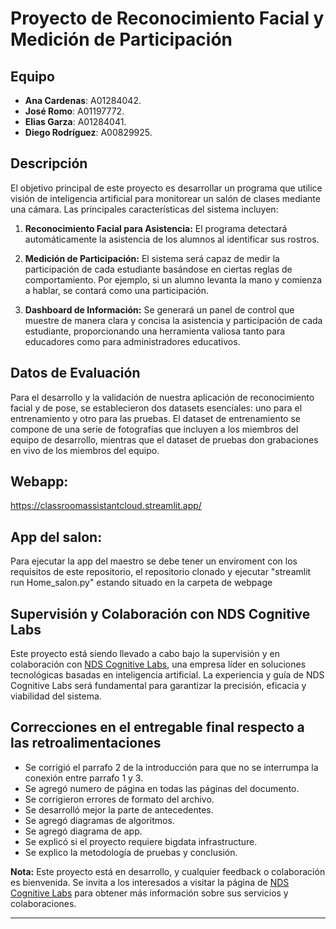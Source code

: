 # Proyecto de Reconocimiento Facial y Medición de Participación

## Equipo
- **Ana Cardenas**: A01284042.
- **José Romo**: A01197772.
- **Elias Garza**: A01284041.
- **Diego Rodríguez**: A00829925.

## Descripción
El objetivo principal de este proyecto es desarrollar un programa que utilice visión de inteligencia artificial para monitorear un salón de clases mediante una cámara. Las principales características del sistema incluyen:

1. **Reconocimiento Facial para Asistencia:** El programa detectará automáticamente la asistencia de los alumnos al identificar sus rostros.
  
2. **Medición de Participación:** El sistema será capaz de medir la participación de cada estudiante basándose en ciertas reglas de comportamiento. Por ejemplo, si un alumno levanta la mano y comienza a hablar, se contará como una participación.

3. **Dashboard de Información:** Se generará un panel de control que muestre de manera clara y concisa la asistencia y participación de cada estudiante, proporcionando una herramienta valiosa tanto para educadores como para administradores educativos.

## Datos de Evaluación
Para el desarrollo y la validación de nuestra aplicación de reconocimiento facial y de pose, se establecieron dos datasets esenciales: uno para el entrenamiento y otro para las pruebas. El dataset de entrenamiento se compone de una serie de fotografías que incluyen a los miembros del equipo de desarrollo, mientras que el dataset de pruebas don grabaciones en vivo de los miembros del equipo.

## Webapp:
https://classroomassistantcloud.streamlit.app/

## App del salon:
Para ejecutar la app del maestro se debe tener un enviroment con los requisitos de este repositorio, el repositorio clonado y ejecutar "streamlit run Home_salon.py" estando situado en la carpeta de webpage

## Supervisión y Colaboración con NDS Cognitive Labs
Este proyecto está siendo llevado a cabo bajo la supervisión y en colaboración con [NDS Cognitive Labs](https://ndscognitivelabs.com/), una empresa líder en soluciones tecnológicas basadas en inteligencia artificial. La experiencia y guía de NDS Cognitive Labs será fundamental para garantizar la precisión, eficacia y viabilidad del sistema.


## Correcciones en el entregable final respecto a las retroalimentaciones
- Se corrigió el parrafo 2 de la introducción para que no se interrumpa la conexión entre parrafo 1 y 3.
- Se agregó numero de página en todas las páginas del documento.
- Se corrigieron errores de formato del archivo.
- Se desarrolló mejor la parte de antecedentes.
- Se agregó diagramas de algoritmos.
- Se agregó diagrama de app. 
- Se explicó si el proyecto requiere bigdata infrastructure.
- Se explico la metodología de pruebas y conclusión.

**Nota:** Este proyecto está en desarrollo, y cualquier feedback o colaboración es bienvenida. Se invita a los interesados a visitar la página de [NDS Cognitive Labs](https://ndscognitivelabs.com/) para obtener más información sobre sus servicios y colaboraciones. 

---